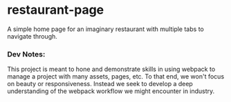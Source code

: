 # restaurant-page

A simple home page for an imaginary restaurant with multiple tabs to navigate through.

### Dev Notes:
This project is meant to hone and demonstrate skills in using webpack to manage a project with many assets, pages, etc.
To that end, we won't focus on beauty or responsiveness. Instead we seek to develop a deep understanding of the webpack 
workflow we might encounter in industry.


